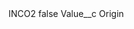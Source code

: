 <?xml version="1.0" encoding="UTF-8"?>
<CustomMetadata xmlns="http://soap.sforce.com/2006/04/metadata" xmlns:xsi="http://www.w3.org/2001/XMLSchema-instance" xmlns:xsd="http://www.w3.org/2001/XMLSchema">
    <label>INCO2</label>
    <protected>false</protected>
    <values>
        <field>Value__c</field>
        <value xsi:type="xsd:string">Origin</value>
    </values>
</CustomMetadata>
